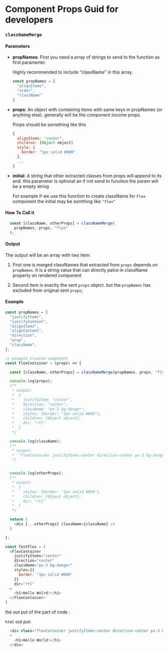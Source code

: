 # Component Props Guid for developers

### `classNameMerge`

#### Parameters

- **propNames**: First you need a array of strings to send to the function as first paramerter.

  Highly recommended to include "className" in this array.

  ```js
  const propNames = [
    "alignItems",
    "order",
    "className"
  ] 
    ```

- **props**: An object with containing items with same keys in propNames (or anything else). generally will be the component income props.

  Props should be something like this

  ```js
  {
    alignItems: "center",
    children: [Object object]
    style: {
      border: "1px solid #000"
    },
    ...
  }
  ```

- **initial**: A string that other extracted classes from props will append to its end. this parameter is optional an if not send to function the param will be a empty string

  For example if we use this function to create className for `Flex` component the initial may be somthing like `"flex"`

#### How To Call it



  ```js
    const [className, otherProps] = classNameMerge(
      propNames, props, "flex"
    );
  ```

#### Output

The output will be an array with two item:

  1. First one is merged classNames that extracted from `props` depends on `propNames`. It is a string value that can directly palce in className property on rendered component

  2. Second item is exaclty the sent `props` object. but the `propNames` has excluded from original sent `props`;

#### Example

  ```js
  const propNames = [
    "justifyItems",
    "justifyContent",
    "alignItems",
    "alignContent",
    "direction",
    "wrap",
    "className",
  ];

  // exmaple created component
  const FlexContainer = (props) => {

    const [className, otherProps] = classNameMerge(propNames, props, "flexContainer");

    console.log(props);
    /**
     * output:
     *  {
     *    justifyItem: "center",
     *    direction: "center",
     *    className: "px-3 bg-danger",
     *    styles: {border: "1px solid #000"},
     *    children: [Object object],
     *    dir: "rtl"
     *  }
     */

    console.log(className);
    /**
     * output:
     *  "flexContainer justifyItems-center direction-center px-3 bg-danger"
     */


    console.log(otherProps);
    /**
     * output:
     *  {
     *    styles: {border: "1px solid #000"},
     *    children: [Object object],
     *    dir: "rtl"
     *  }
     */

    return (
      <div {...otherProps} className={className} />
    )

  };

  const TestFlex = (
    <FlexContainer
      justifyItems="center"
      direction="center"
      className="px-3 bg-danger"
      styles={{
        border: "1px solid #000"
      }}
      dir="rtl"
    >
      <h1>Hello Wolrd!</h1>
    </FlexContainer>
  )

  ```

the out put of the part of code :

  `html` out put:

  ```js
    <div class="flexContainer justifyItems-center direction-center px-3 bg-danger" dir="rtl" style="border: 1px solid #000;"
    >
      <h1>Hello World!</h1>
    </div>

  ```
